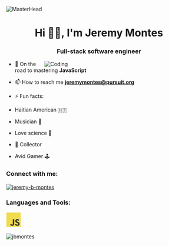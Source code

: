 ![MasterHead](https://upload.wikimedia.org/wikipedia/commons/2/20/Matrix_Digital_rain_banner.gif?20180717112308)
<h1 align="center">Hi 👋🏿, I'm Jeremy Montes</h1>
<h3 align="center">Full-stack software engineer</h3>
<img align="right" alt="Coding" width="400" src="https://media.tenor.com/N2UZeTmvCR4AAAAd/ucheoma-uzosike-cartoon.gif">


- 🌱 On the road to mastering **JavaScript**

- 📫 How to reach me **jeremymontes@pursuit.org**

- ⚡ Fun facts: 
 - Haitian American 🇭🇹
 - Musician 🎸 
 - Love science 🔬 
 - 👟 Collector 
 - Avid Gamer 🕹️

<h3 align="left">Connect with me:</h3>
<p align="left">
<a href="https://linkedin.com/in/jeremy-b-montes" target="blank"><img align="center" src="https://raw.githubusercontent.com/rahuldkjain/github-profile-readme-generator/master/src/images/icons/Social/linked-in-alt.svg" alt="jeremy-b-montes" height="30" width="40" /></a>
</p>

<h3 align="left">Languages and Tools:</h3>
<p align="left"> <a href="https://developer.mozilla.org/en-US/docs/Web/JavaScript" target="_blank" rel="noreferrer"> <img src="https://raw.githubusercontent.com/devicons/devicon/master/icons/javascript/javascript-original.svg" alt="javascript" width="40" height="40"/> </a> </p>

<p><img align="left" src="https://github-readme-stats.vercel.app/api/top-langs?username=jbmontes&show_icons=true&locale=en&layout=compact" alt="jbmontes" /></p>

